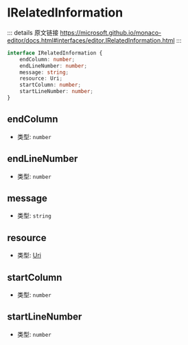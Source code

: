 # IRelatedInformation

<backTop />
        
::: details 原文链接
https://microsoft.github.io/monaco-editor/docs.html#interfaces/editor.IRelatedInformation.html
:::

```ts
interface IRelatedInformation {
    endColumn: number;
    endLineNumber: number;
    message: string;
    resource: Uri;
    startColumn: number;
    startLineNumber: number;
}
```

## endColumn
- 类型: `number`
## endLineNumber
- 类型: `number`
## message
- 类型: `string`
## resource
- 类型: [Uri](/api/Uri.md)
## startColumn
- 类型: `number`
## startLineNumber
- 类型: `number`